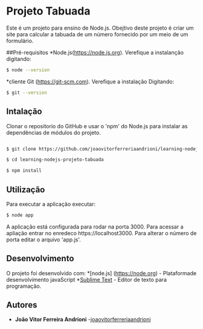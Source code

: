 # Projeto Tabuada 

Este é um projeto para ensino de Node.js. Obejtivo deste projeto é criar um site para calcular a tabuada de um número fornecido por um meio de um formulário.

##Pré-requisitos
*Node.js(https://node.js.org). Verefique a instalanção digitando:
```bash
$ node --version

```
*cliente Git (https://git-scm.com). Verefique a instalação Digitando:
```bash
$ git --version
```
## Intalação
Clonar o repositorio do GitHub e usar o 'npm' do Node.js para instalar as dependências de módulos do projeto.
```bash

$ git clone https://github.com/joaovitorferreriaandrioni/learning-nodejs-projeto-tabuada.git

$ cd learning-nodejs-projeto-tabuada

$ npm install

```
## Utilização
Para executar a aplicação executar:
```bash
$ node app
```
A aplicação está configurada para rodar na porta 3000.
Para acessar a apliação entrar no enredeco
https://localhost3000. Para alterar o número de porta editar o arquivo 'app.js'.
## Desenvolvimento 
O projeto foi desenvolvido com:
*[node.js] (https://node.org) - Plataformade desenvolvimento javaScript
*[Sublime Text](https://sublimetexte.com) - Editor de texto para programação.
## Autores 
* **João Vitor Ferreira Andrioni** -[joaovitorferreriaandrioni](https://github.com/joaovitorferreriaandrioni/)
